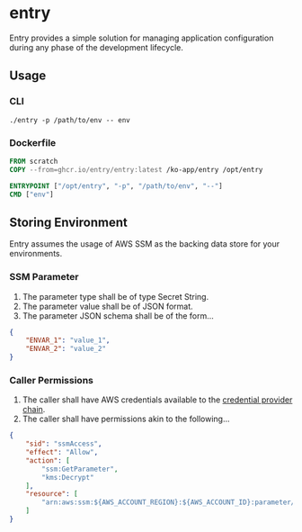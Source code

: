 # entry

Entry provides a simple solution for managing application configuration during any phase of the development lifecycle.

## Usage

### CLI
```shell
./entry -p /path/to/env -- env
```

### Dockerfile
```Dockerfile
FROM scratch
COPY --from=ghcr.io/entry/entry:latest /ko-app/entry /opt/entry

ENTRYPOINT ["/opt/entry", "-p", "/path/to/env", "--"] 
CMD ["env"]
```

## Storing Environment

Entry assumes the usage of AWS SSM as the backing data store for your environments.

### SSM Parameter
1. The parameter type shall be of type Secret String.
2. The parameter value shall be of JSON format.
3. The parameter JSON schema shall be of the form...

```json
{
    "ENVAR_1": "value_1",
    "ENVAR_2": "value_2"
}
```

### Caller Permissions

1. The caller shall have AWS credentials available to the [credential provider chain](https://docs.aws.amazon.com/sdkref/latest/guide/standardized-credentials.html#credentialProviderChain).
2. The caller shall have permissions akin to the following...

```json
{
    "sid": "ssmAccess",
    "effect": "Allow",
    "action": [
        "ssm:GetParameter",
        "kms:Decrypt"
    ],
    "resource": [
        "arn:aws:ssm:${AWS_ACCOUNT_REGION}:${AWS_ACCOUNT_ID}:parameter/*"
    ]
}
```